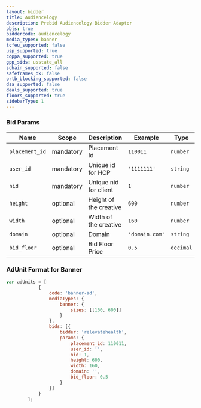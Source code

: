 ```yaml
---
layout: bidder
title: Audiencelogy
description: Prebid Audiencelogy Bidder Adaptor
pbjs: true
biddercode: audiencelogy
media_types: banner
tcfeu_supported: false
usp_supported: true
coppa_supported: true
gpp_sids: usstate_all
schain_supported: false
safeframes_ok: false
ortb_blocking_supported: false
dsa_supported: false
deals_supported: true
floors_supported: true
sidebarType: 1
---
```


### Bid Params

| Name          | Scope     | Description           | Example        | Type     |
|---------------|-----------|-----------------------|----------------|----------|
| `placement_id`| mandatory | Placement Id          | `110011`       | `number` |
| `user_id`     | mandatory | Unique id for HCP     | `'1111111'`    | `string` |
| `nid`         | mandatory | Unique nid for client | `1`            | `number` |
| `height`      | optional  | Height of the creative| `600`          | `number` |
| `width`       | optional  | Width of the creative | `160`          | `number` |
| `domain`      | optional  | Domain                | `'domain.com'` | `string` |
| `bid_floor`   | optional  | Bid Floor Price       | `0.5`          | `decimal`|

### AdUnit Format for Banner

```javascript
var adUnits = [
            {
                code: 'banner-ad',
                mediaTypes: {
                    banner: {
                        sizes: [[160, 600]]
                    }
                },
                bids: [{
                    bidder: 'relevatehealth',
                    params: {
                        placement_id: 110011,
                        user_id: '',
                        nid: 1,
                        height: 600,
                        width: 160,
                        domain: '',
                        bid_floor: 0.5
                    }
                }]
            }
        ];
```
